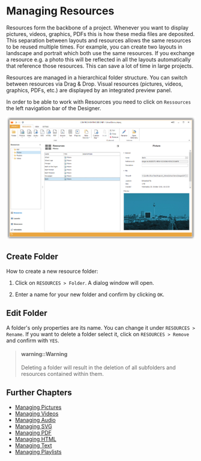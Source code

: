 # Managing Resources

Resources form the backbone of a project. Whenever you want to display pictures, videos, graphics, PDFs this is how these media files are deposited. This separation between layouts and resources allows the same resources to be reused multiple times. For example, you can create two layouts in landscape and portrait which both use the same resources. If you exchange a resource e.g. a photo this will be reflected in all the layouts automatically that reference those resources. This can save a lot of time in large projects.

Resources are managed in a hierarchical folder structure. You can switch between resources via Drag & Drop. Visual resources (pictures, videos, graphics, PDFs, etc.) are displayed by an integrated preview panel.

In order to be able to work with Resources you need to click on `Ressources` the left navigation bar of the Designer.

![Resources View in the Designer](../../../images/designer-resources.png)

## Create Folder

How to create a new resource folder:

1. Click on `RESOURCES > Folder`. A dialog window will open.

2. Enter a name for your new folder and confirm by clicking `OK`.

## Edit Folder

A folder's only properties are its name. You can change it under `RESOURCES > Rename`. If you want to delete a folder select it, click on `RESOURCES > Remove` and confirm with `YES`.

> #### warning::Warning
> 
> Deleting a folder will result in the deletion of all subfolders and resources contained within them.

## Further Chapters

* [Managing Pictures](images.md)
* [Managing Videos](videos.md)
* [Managing Audio](audios.md)
* [Managing SVG](svg.md)
* [Managing PDF](pdf.md)
* [Managing HTML](html.md)
* [Managing Text](text.md)
* [Managing Playlists](playlists.md) 
